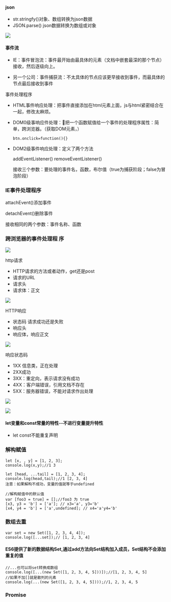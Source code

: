 #### json

- str.stringfy()对象、数组转换为json数据
- JSON.parse() json数据转换为数组或对象

![](image/7.png)

#### 事件流

- IE：事件冒泡流：事件最开始由最具体的元素（文档中嵌套最深的那个节点）接收，然后逐级向上。


- 另一个公司：事件捕获流：不太具体的节点应该更早接收到事件，而最具体的节点最后接收到事件

事件处理程序

- HTML事件响应处理：把事件直接添加在html元素上面，js与html紧密结合在一起，修改太麻烦。

- DOM0级事响应件处理：把一个函数赋值给一个事件的处理程序属性：简单，跨浏览器。（获取DOM元素，）

  `btn.onclick=function(){}`

- DOM2级事件响应处理：定义了两个方法

  addEventListener()  removeEventListener()

  接收三个参数：要处理的事件名，函数，布尔值（true为捕获阶段；false为冒泡阶段）

### IE事件处理程序

attachEvent()添加事件

detachEvent()删除事件

接收相同的两个参数：事件名称、函数

### 跨浏览器的事件处理程  序

![](image/8.png)

http请求

- HTTP请求的方法或者动作，get还是post
- 请求的URL
- 请求头
- 请求体：正文

![](image/9.png)

HTTP响应

- 状态码  请求成功还是失败
- 响应头
- 响应体，响应正文

![](image/10.png)

响应状态码

- 1XX 信息类，正在处理
- 2XX成功
- 3XX：重定向，表示请求没有成功
- 4XX：客户端错误，引用文档不存在
- 5XX：服务器错误，不能对请求作出处理

![](image/11.png)

![](image/12.png)

#### let变量和const常量的特性--不进行变量提升特性

- let const不能重复声明


### 解构赋值

```
let [x, , y] = [1, 2, 3];
console.log(x,y);//1 3

let [head, ...tail] = [1, 2, 3, 4];
console.log(head,tail);//1 [2, 3, 4]
注意：如果解构不成功，变量的值就等于undefined
```

```
//解构赋值中的默认值
var [foo3 = true] = [];//foo3 为 true
[x3, y3 = 'b'] = ['a']; // x3='a', y3='b'
[x4, y4 = 'b'] = ['a',undefined]; // x4='a'y4='b'
```

### 数组去重

```
var set = new Set([1, 2, 3, 4, 4]);
console.log([...set]);// [1, 2, 3, 4]
```

#### ES6提供了新的数据结构Set,通过add方法向Set结构加入成员，Set结构不会添加重复的值

~~~
//...也可以将set转换成数组
console.log([...(new Set([1, 2, 3, 4, 5]))]);//[1, 2, 3, 4, 5]
//如果不加[]就是散列的元素
console.log(...(new Set([1, 2, 3, 4, 5])));//1, 2, 3, 4, 5
~~~

### Promise


